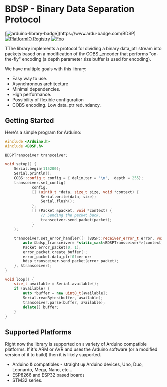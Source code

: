 **BDSP** - Binary Data Separation Protocol
===========
[![arduino-library-badge](https://www.ardu-badge.com/badge/BDSP.svg?)](https://www.ardu-badge.com/BDSP)
[![PlatformIO Registry](https://badges.registry.platformio.org/packages/kobaproduction/library/BDSP.svg)](https://registry.platformio.org/libraries/kobaproduction/BDSP)
[![Foo](https://img.shields.io/badge/README-RUSSIAN-blueviolet.svg?style=flat-square)](https://github-com.translate.goog/KobaProduction/BDSP?_x_tr_sl=en&_x_tr_tl=ru)


TThe library implements a protocol for dividing a binary data_ptr stream into packets based on a modification of the COBS _encoder that performs "on-the-fly" encoding (a depth parameter size buffer is used for encoding).

We have multiple goals with this library:

* Easy way to use.
* Asynchronous architecture
* Minimal dependencies.
* High performance.
* Possibility of flexible configuration.
* COBS encoding. Low data_ptr redundancy.


## Getting Started

Here's a simple program for Arduino:

```cpp
#include <Arduino.h>
#include <BDSP.h>

BDSPTransceiver transceiver;

void setup() {
    Serial.begin(115200);
    Serial.println();
    COBS::config_t config = {.delimiter = '\n', .depth = 255};
    transceiver.set_config(
            config,
            [] (uint8_t *data, size_t size, void *context) {
                Serial.write(data, size);
                Serial.flush();
            },
            [] (Packet &packet, void *context) {
                // Sending the packet back.
                transceiver.send_packet(packet);
            }
    );

    transceiver.set_error_handler([] (BDSP::receiver_error_t error, void *context) {
        auto &bdsp_transceiver= *static_cast<BDSPTransceiver*>(context);
        Packet error_packet(0, 1);
        error_packet.create_buffer();
        error_packet.data_ptr[0]=error;
        bdsp_transceiver.send_packet(error_packet);
    }, &transceiver);
}

void loop() {
    size_t available = Serial.available();
    if (available) {
        auto *buffer = new uint8_t[available];
        Serial.readBytes(buffer, available);
        transceiver.parse(buffer, available);
        delete[] buffer;
    }
}
```

## Supported Platforms

Right now the library is supported on a variety of Arduino compatible platforms.  If it's ARM or AVR and uses the Arduino software (or a modified version of it to build) then it is likely supported. 

* Arduino & compatibles - straight up Arduino devices, Uno, Duo, Leonardo, Mega, Nano, etc...
* ESP8266 and ESP32 based boards
* STM32 series.
